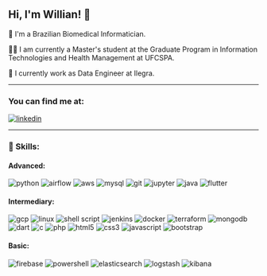 ## Hi, I'm Willian! 👋

📘 I'm a Brazilian Biomedical Informatician.

🧑‍🎓 I am currently a Master's student at the Graduate Program in Information Technologies and Health Management at UFCSPA.

💼 I currently work as Data Engineer at Ilegra.
<br/>

---

### You can find me at:
[![linkedin](https://img.shields.io/badge/LinkedIn-0077B5?style=for-the-badge&logo=linkedin&logoColor=white)](https://www.linkedin.com/in/williandevargas/)

---

### 🚀 Skills:

#### Advanced:  
![python](https://img.shields.io/badge/Python-3776AB?style=for-the-badge&logo=python&logoColor=white)
![airflow](https://img.shields.io/badge/Airflow-d9e5e4?style=for-the-badge&logo=Apache%20Airflow&logoColor=black)
![aws](https://img.shields.io/badge/Amazon_AWS-232F3E?style=for-the-badge&logo=amazon-aws&logoColor=white)
![mysql](https://img.shields.io/badge/MySQL-00000F?style=for-the-badge&logo=mysql&logoColor=white)
![git](https://img.shields.io/badge/Git-F05032?style=for-the-badge&logo=git&logoColor=white)
![jupyter](https://img.shields.io/badge/Jupyter-F37626.svg?&style=for-the-badge&logo=Jupyter&logoColor=white)
![java](https://img.shields.io/badge/Java-ED8B00?style=for-the-badge&logo=java&logoColor=white)
![flutter](https://img.shields.io/badge/Flutter-02569B?style=for-the-badge&logo=flutter&logoColor=white)

#### Intermediary:  

![gcp](https://img.shields.io/badge/Google_Cloud-4285F4?style=for-the-badge&logo=google-cloud&logoColor=white)
![linux](https://img.shields.io/badge/Linux-FCC624?style=for-the-badge&logo=linux&logoColor=black)
![shell script](https://img.shields.io/badge/Shell_Script-121011?style=for-the-badge&logo=gnu-bash&logoColor=white)
![jenkins](https://img.shields.io/badge/Jenkins-D24939?style=for-the-badge&logo=Jenkins&logoColor=white)
![docker](https://img.shields.io/badge/Docker-2CA5E0?style=for-the-badge&logo=docker&logoColor=white)
![terraform](https://img.shields.io/badge/Terraform-4A154B?style=for-the-badge&logo=terraform&logoColor=white)
![mongodb](https://img.shields.io/badge/MongoDB-4EA94B?style=for-the-badge&logo=mongodb&logoColor=white)
![dart](https://img.shields.io/badge/Dart-0175C2?style=for-the-badge&logo=dart&logoColor=white)
![c](https://img.shields.io/badge/C-00599C?style=for-the-badge&logo=c&logoColor=white)
![php](https://img.shields.io/badge/PHP-777BB4?style=for-the-badge&logo=php&logoColor=white)
![html5](https://img.shields.io/badge/HTML5-E34F26?style=for-the-badge&logo=html5&logoColor=white)
![css3](https://img.shields.io/badge/CSS3-1572B6?style=for-the-badge&logo=css3&logoColor=white)
![javascript](https://img.shields.io/badge/JavaScript-F7DF1E?style=for-the-badge&logo=javascript&logoColor=black)
![bootstrap](https://img.shields.io/badge/Bootstrap-563D7C?style=for-the-badge&logo=bootstrap&logoColor=white)

#### Basic:  

![firebase](https://img.shields.io/badge/firebase-ffca28?style=for-the-badge&logo=firebase&logoColor=white)
![powershell](https://img.shields.io/badge/PowerShell-5391FE?style=for-the-badge&logo=PowerShell&logoColor=white)
![elasticsearch](https://img.shields.io/badge/Elastic_Search-37C4ED?style=for-the-badge&logo=elasticsearch&logoColor=white)
![logstash](https://img.shields.io/badge/logstash-ECB42E?style=for-the-badge&logo=logstash&logoColor=white)
![kibana](https://img.shields.io/badge/kibana-2CB47C?style=for-the-badge&logo=kibana&logoColor=white)

<!--
---

### 📈 Stats:

![Willian's github stats](https://github-readme-stats.vercel.app/api?username=willian2610&count_private=true&show_icons=true&theme=dark) ![Top Langs](https://github-readme-stats.vercel.app/api/top-langs/?username=willian2610&count_private=true&layout=compact&show_icons=true&langs_count=10&theme=dark)
-->

<!--
**willian2610/willian2610** is a ✨ _special_ ✨ repository because its `README.md` (this file) appears on your GitHub profile.
Badges Source: https://github.com/alexandresanlim/Badges4-README.md-Profile
-->
